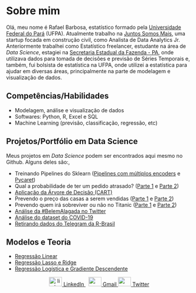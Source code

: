 # Sobre mim 

Olá, meu nome é Rafael Barbosa, estatístico formado pela [Universidade Federal do Pará](https://portal.ufpa.br/) (UFPA). Atualmente trabalho na [Juntos Somos Mais](https://www.juntossomosmais.com.br/), uma startup focada em construção civil, como Analista de Data Analytics Jr. Anteriormente trabalhei como Estatístico freelancer,  estudante na área de *Data Science*, estagiei na [Secretaria Estadual da Fazenda - PA](http://www.sefa.pa.gov.br/), onde utilizava dados para tomada de decisões e previsão de Séries Temporais e, também, fui bolsista de estatística na UFPA, onde utilizei a estatística para ajudar em diversas áreas, principalmente na parte de modelagem e visualização de dados. 


## Competências/Habilidades

- Modelagem, análise e visualização de dados
- Softwares: Python, R, Excel e SQL
- Machine Learning (previsão, classificação, regressão, etc)


## Projetos/Portfólio em Data Science

Meus projetos em *Data Science* podem ser encontrados aqui mesmo no Github. Alguns deles são:,

- Treinando Pipelines do Sklearn ([Pipelines com múltiplos encoders](https://nbviewer.jupyter.org/github/barbosarafael/sklearn_pipelines_examples/blob/main/notebook/1.0.not_apply_sk_pipeline.ipynb) e [Pycaret](https://nbviewer.jupyter.org/github/barbosarafael/sklearn_pipelines_examples/blob/main/notebook/2.0.testing_pycaret.ipynb))
- Qual a probabilidade de ter um pedido atrasado? ([Parte 1](https://nbviewer.jupyter.org/github/barbosarafael/Projetos/blob/master/iNeuron_Back_order_prediction_Notebook/1parte_hackaton_ineuron_back_order_prediction.ipynb) e [Parte 2](https://nbviewer.jupyter.org/github/barbosarafael/Aprendizado-Python/blob/master/Pandas_Aprendizado/parte2_ineuron_BackOrderPrediction.ipynb))
- [Aplicação da Árvore de Decisão (CART)](https://nbviewer.jupyter.org/github/barbosarafael/Projetos/blob/master/Arvore_de_decisao_CART/arvore_de_decisao.ipynb)
- Prevendo o preço das casas a serem vendidas ([Parte 1](https://nbviewer.jupyter.org/github/barbosarafael/Projetos/blob/master/House%20Prices%20-%20Advanced%20Regression%20Techniques/notebook_house_prices.ipynb) e [Parte 2](https://nbviewer.jupyter.org/github/barbosarafael/Projetos/blob/master/House%20Prices%20-%20Advanced%20Regression%20Techniques/notebook_2.ipynb))
- Prevendo quem irá sobreviver ou não no Titanic ([Parte 1](https://nbviewer.jupyter.org/github/barbosarafael/Projetos/blob/master/Titanic%20-%20Kaggle/notebook_titanic_kaggle.ipynb) e [Parte 2](https://nbviewer.jupyter.org/github/barbosarafael/Projetos/blob/master/Titanic%20-%20Kaggle/2notebook_titanic_kaggle.ipynb))
- [Análise da #BelemAlagada no Twitter](https://github.com/barbosarafael/Projetos/blob/master/Twitter%20-%20Analise%20%23BelemAlagada/2020-03-10-analise-belemalagada.md)
- [Análise do dataset do COVID-19](https://github.com/barbosarafael/Projetos/blob/master/Analise%20Exploratoria%20-%20COVID-19/2020-03-15-analise-exploratoria-dos-dados-do-covid-19.md)
- [Retirando dados do Telegram da R-Brasil](https://github.com/barbosarafael/Projetos/blob/master/Analise_Telegram_R/Script.md)


## Modelos e Teoria

- [Regressão Linear](https://github.com/barbosarafael/Grupo_DS_Avancado/blob/master/01Reg_Linear/1234Not_RegLinear.ipynb)
- [Regressão Lasso e Ridge](https://github.com/barbosarafael/Grupo_DS_Avancado/blob/master/02Lasso_Ridge/notebook_lasso_ridge.ipynb)
- [Regressão Logística e Gradiente Descendente](https://github.com/barbosarafael/Grupo_DS_Avancado/blob/master/03Logistica_Gradiente/Logistica_e_Gradiente.ipynb)



<p align="center">
  <a href="https://www.linkedin.com/in/rafael-barbosa0/" rel="nofollow noreferrer">
    <img src="https://image.flaticon.com/icons/svg/1409/1409945.svg" alt="linkedin" width="35" height="25"> LinkedIn
  </a> &nbsp;
  <a href="mailto:lul.rafaelbarbosa@gmail.com" rel="nofollow noreferrer">
    <img src="https://image.flaticon.com/icons/svg/281/281786.svg" width="35" height="25" /> Gmail
  </a>
  <a href="https://twitter.com/RafaelbarbosaS_" rel="nofollow noreferrer">
    <img src="https://image.flaticon.com/icons/svg/733/733579.svg" width="35" height="25" /> Twitter
  </a>
</p>


<!--
**barbosarafael/barbosarafael** is a ✨ _special_ ✨ repository because its `README.md` (this file) appears on your GitHub profile.

Here are some ideas to get you started:

- 🔭 I’m currently working on ...
- 🌱 I’m currently learning ...
- 👯 I’m looking to collaborate on ...
- 🤔 I’m looking for help with ...
- 💬 Ask me about ...
- 📫 How to reach me: ...
- 😄 Pronouns: ...
- ⚡ Fun fact: ...
-->

